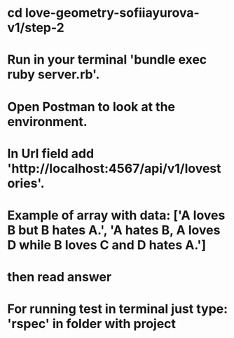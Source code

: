 # cd love-geometry-sofiiayurova-v1/step-2
# Run in your terminal 'bundle exec ruby server.rb'.
# Open Postman to look at the environment.
# In Url field add 'http://localhost:4567/api/v1/lovestories'.
# Example of array with data: ['A loves B but B hates A.', 'A hates B, A loves D while B loves C and D hates A.']
# then read answer
# For running test in terminal just type: 'rspec' in folder with project
